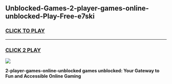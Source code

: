 
## Unblocked-Games-2-player-games-online-unblocked-Play-Free-e7ski
<h3>
<a href="https://premium76.site?title=2-player-games-online-unblocked&ref=20A">CLICK TO PLAY</a></h3>
<hr>

<h3>
<a href="https://premium76.site?title=2-player-games-online-unblocked&ref=20A">CLICK 2 PLAY</a>
  
</h3>

<a href="https://premium76.site?title=2-player-games-online-unblocked&ref=20A"><img src="https://clearcache.store/games.png"></a>


**2-player-games-online-unblocked games unblocked: Your Gateway to Fun and Accessible Online Gaming**
